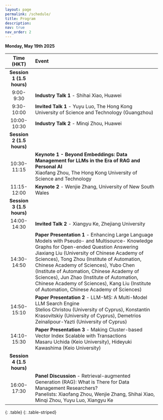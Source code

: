 ```yaml
---
layout: page
permalink: /schedule/
title: Program
description:
nav: true
nav_order: 2
---
```

**Monday, May 19th 2025**
    

| **Time (HKT)** | **Event** |
| :----------:   | :------- |
| **Session 1 (1.5 hours)** |
| 9:00-9:30 | **Industry Talk 1** - Shihai Xiao, Huawei|
| 9:30-10:00 | **Invited Talk 1** - Yuyu Luo, The Hong Kong University of Science and Technology (Guangzhou) |
| 10:00-10:30 | **Industry Talk 2** - Minqi Zhou, Huawei|
| **Session 2 (1.5 hours)** |
| 10:30-11:15 | **Keynote 1 - Beyond Embeddings: Data Management for LLMs in the Era of RAG and Personal AI** <br/>Xiaofang Zhou, The Hong Kong University of Science and Technology|
| 11:15-12:00 | **Keynote 2** - Wenjie Zhang, University of New South Wales|
| **Session 3 (1.5 hours)** |
| 14:00-14:30 | **Invited Talk 2** - Xiangyu Ke, Zhejiang University|
| 14:30-14:50 | **Paper Presentation 1** - Enhancing Large Language Models with Pseudo- and Multisource- Knowledge Graphs for Open-ended Question Answering <br/> Jiaxiang Liu (University of Chinese Academy of Sciences), Tong Zhou (Institute of Automation, Chinese Academy of Sciences), Yubo Chen (Institute of Automation, Chinese Academy of Sciences), Jun Zhao (Institute of Automation, Chinese Academy of Sciences), Kang Liu (Institute of Automation, Chinese Academy of Sciences) |
| 14:50-15:10 | **Paper Presentation 2** - LLM-MS: A Multi-Model LLM Search Engine <br/> Stelios Christou (University of Cyprus), Konstantin Krasovitskiy (University of Cyprus), Demetrios Zeinalipour-Yazti (University of Cyprus)|
| 14:10-15:30 | **Paper Presentation 3** - Making Cluster-based Vector Index Scalable with Transactions <br/> Masaru Uchida (Keio University), Hideyuki Kawashima (Keio University)|
| **Session 4 (1.5 hours)** |
| 16:00-17:30 | **Panel Discussion** - Retrieval-augmented Generation (RAG): What is There for Data Management Researchers? <br/> Panelists: Xiaofang Zhou, Wenjie Zhang, Shihai Xiao,  Minqi Zhou, Yuyu Luo, Xiangyu Ke|
{: .table}
{: .table-striped}

<br>

<div style="text-align: center;">
  <img src="/assets/img/todo-v2.png" alt="" />
  <p></p>
</div>
